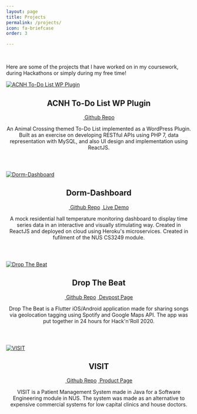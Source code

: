 ```yaml
---
layout: page
title: Projects
permalink: /projects/
icon: fa-briefcase
order: 3

---
```

<br>
<p>Here are some of the projects that I have worked on in my coursework, during Hackathons or simply during my free time!</p>

<div class="row">
  <div class="6u 12u$(mobile)">
    <div class="item">
      <a href="https://github.com/Q-gabe/ACNH-Todo-List-WP-Plugin" target="_blank" class="image fit"><img src="{{ 'assets/images/projects/acnh_todo_banner_500x250.png' | relative_url }}" alt="ACNH To-Do List WP Plugin" /></a>
      <header>
        <h2>ACNH To-Do List WP Plugin</h2>
        <div class="projectLinks">
          <span class="outlink">
            <a href="https://github.com/Q-gabe/ACNH-Todo-List-WP-Plugin" target="_blank" class="icon fa-github">&nbsp;Github Repo</a>
          </span>
        </div>
        <p>An Animal Crossing themed To-Do List implemented as a WordPress Plugin. Built as an exercise on developing RESTful APIs using PHP 7, data representation with MySQL, and also UI design and implementation using ReactJS.</p>
      </header>
    </div>
  </div>
  <div class="6u 12u$(mobile)">
    <div class="item">
      <a href="https://github.com/CS3249-gabrielfrancis/dorm-dashboard" target="_blank" class="image fit"><img src="{{ 'assets/images/projects/dorm_dashboard_banner_500x250.png' | relative_url }}" alt="Dorm-Dashboard" /></a>
      <header>
        <h2>Dorm-Dashboard</h2>
        <div class="projectLinks">
          <span class="outlink">
            <a href="https://github.com/CS3249-gabrielfrancis/dorm-dashboard" target="_blank" class="icon fa-github">&nbsp;Github Repo</a>
          </span>
          <span class="outlink">
            <a href="https://dorm-dashboard.herokuapp.com/" target="_blank" class="icon fa-external-link">&nbsp;Live Demo</a>
          </span>
        </div>
        <p>A mock residential hall temperature monitoring dashboard to display time series data in an interactive and visually stimulating way. Created in ReactJS and deployed on cloud using Heroku's microservices. Created in fufilment of the NUS CS3249 module.</p>
      </header>
    </div>
  </div>
</div>

<div class="row">
    <div class="6u 12u$(mobile)">
      <div class="item">
        <a href="https://github.com/Q-gabe/DropTheBeat" target="_blank" class="image fit"><img src="{{ 'assets/images/projects/dropTheBeat_banner_500x250.png' | relative_url }}" alt="Drop The Beat" /></a>
        <header>
          <h2>Drop The Beat</h2>
          <div class="projectLinks">
	          <span class="outlink">
	          	<a href="https://github.com/Q-gabe/DropTheBeat" target="_blank" class="icon fa-github">&nbsp;Github Repo</a>
	          </span>
	          <span class="outlink">
	          	<a href="https://devpost.com/software/drop-the-beat-cny5o8" target="_blank" class="icon fa-external-link">&nbsp;Devpost Page</a>
	          </span>
          </div>
          <p>Drop The Beat is a Flutter iOS/Android application made for sharing songs via geolocation tagging using Spotify and Google Maps API. The app was put together in 24 hours for Hack'n'Roll 2020.</p>
        </header>
      </div>
    </div>
    <div class="6u 12u$(mobile)">
      <div class="item">
        <a href="https://github.com/Q-gabe/VISIT" target="_blank" class="image fit"><img src="{{ 'assets/images/projects/visit_banner_500x250.png' | relative_url }}" alt="VISIT" /></a>
        <header>
          <h2>VISIT</h2>
          <div class="projectLinks">
            <span class="outlink">
			      	<a href="https://github.com/Q-gabe/VISIT" target="_blank" class="icon fa-github">&nbsp;Github Repo</a>
			      </span>
			      <span class="outlink">
			        <a href="https://ay1920s1-cs2103t-f12-2.github.io/main/" target="_blank" class="icon fa-external-link">&nbsp;Product Page</a>
			      </span>
         	</div>
         	<p>VISIT is a Patient Management System made in Java for a Software Engineering module in NUS. The system was made as an alternative to expensive commercial systems for low capital clinics and house doctors.</p>
        </header>
      </div>
    </div>
 </div>
